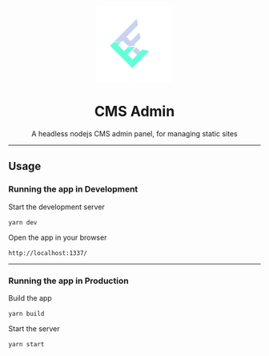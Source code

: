 <div align="center">
    <img alt="by Eric Furspan" src="admin/src/assets/images/logo.svg" width="150px" />
  <h1>CMS Admin</h1>
  <p>A headless nodejs CMS admin panel, for managing static sites</i></p>
</div>

***********************************************

## Usage
### Running the app in Development
  Start the development server
  ```
  yarn dev
  ```
  Open the app in your browser
  ```
  http://localhost:1337/
  ```

***********************************************

### Running the app in Production
  Build the app
  ```
  yarn build
  ```
  Start the server
  ```
  yarn start
  ```